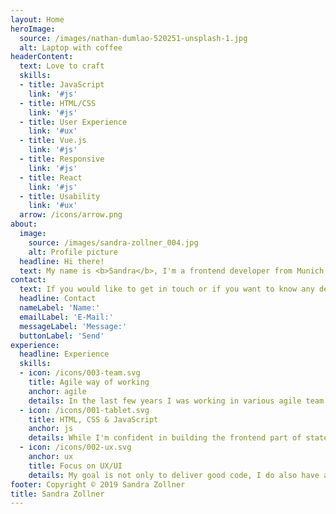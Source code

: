```yaml
---
layout: Home
heroImage:
  source: /images/nathan-dumlao-520251-unsplash-1.jpg
  alt: Laptop with coffee
headerContent:
  text: Love to craft
  skills:
  - title: JavaScript
    link: '#js'
  - title: HTML/CSS
    link: '#js'
  - title: User Experience
    link: '#ux'
  - title: Vue.js
    link: '#js'
  - title: Responsive
    link: '#js'
  - title: React
    link: '#js'
  - title: Usability
    link: '#ux'
  arrow: /icons/arrow.png
about:
  image:
    source: /images/sandra-zollner_004.jpg
    alt: Profile picture
  headline: Hi there!
  text: My name is <b>Sandra</b>, I'm a frontend developer from Munich, Germany. I am developing customized websites and other digital products since 2014. I studied Media Informatics with focus on human-computer-interaction (HCI) in Munich. What I love about my work, is the process of creating new things together with other people and connecting technology with design and user experience! <br><br>Currently I’m working as a product engineer/frontend developer for <a href="https://sinnerschrader.com" target="__blank"><b>SinnerSchrader</b></a>, where we deliver trans­formational products for global brands.<br><br>In my free time I love music, good food, yoga practice and traveling!
contact:
  text: If you would like to get in touch or if you want to know any details about my recent work, feel free to drop me a message!
  headline: Contact
  nameLabel: 'Name:'
  emailLabel: 'E-Mail:'
  messageLabel: 'Message:'
  buttonLabel: 'Send'
experience:
  headline: Experience
  skills:
  - icon: /icons/003-team.svg
    title: Agile way of working
    anchor: agile
    details: In the last few years I was working in various agile team settings, mostly within the <b>Scrum</b> framework. As a scrum team member I take backlog groomings, plannings and retrospectives seriously. I always contribute my part during the meetings and I enjoy to plan as well as to reflect sprints together with my team members. I like the short ways of <b>communication</b>, <b>freedom</b> in decisions and quick <b>outcome</b> of agile team work.
  - icon: /icons/001-tablet.svg
    title: HTML, CSS & JavaScript
    anchor: js
    details: While I'm confident in building the frontend part of state-of-the-art web applications, I'm always learning new things and technologies. Besides a deep knowledge of HTML, CSS and <b>JavaScript</b>, I'm familiar with frameworks like React, Angular or <b>Vue.js</b>. Of course I'm also not afraid of connecting to APIs and backend systems. In my most recent project we were building a mobile-first online shop implemented with Zalando's Mosaic 9 stack.
  - icon: /icons/002-ux.svg
    anchor: ux
    title: Focus on UX/UI
    details: My goal is not only to deliver good code, I do also have a strong focus on <b>user interface</b> and <b>user experience</b> when developing products and features. I enjoy to collaborate closely with designers and user experience experts. I thrive to build websites, applications and features which are <b>truly valuable</b> to users and have a <b>positive impact</b> on the world. My background in HCI is helpful for designing data-driven user studies and tests.
footer: Copyright © 2019 Sandra Zollner
title: Sandra Zollner
---
```

